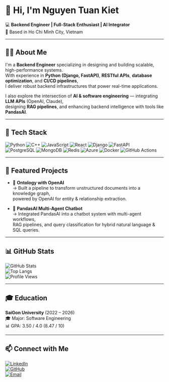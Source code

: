 # 👋 Hi, I'm Nguyen Tuan Kiet  

💻 **Backend Engineer | Full-Stack Enthusiast | AI Integrator**  
📍 Based in Ho Chi Minh City, Vietnam  

---

## 🧑‍💻 About Me
I'm a **Backend Engineer** specializing in designing and building scalable, high-performance systems.  
With experience in **Python (Django, FastAPI)**, **RESTful APIs**, **database optimization**, and **CI/CD pipelines**,  
I deliver robust backend infrastructures that power real-time applications.  

I also explore the intersection of **AI & software engineering** — integrating **LLM APIs** (OpenAI, Claude),  
designing **RAG pipelines**, and enhancing backend intelligence with tools like **PandasAI**.  

---

## 🚀 Tech Stack
![Python](https://img.shields.io/badge/Python-3776AB?style=flat&logo=python&logoColor=white)
![C++](https://img.shields.io/badge/C++-00599C?style=flat&logo=c%2b%2b&logoColor=white)
![JavaScript](https://img.shields.io/badge/JavaScript-F7DF1E?style=flat&logo=javascript&logoColor=black)
![React](https://img.shields.io/badge/React-61DAFB?style=flat&logo=react&logoColor=black)
![Django](https://img.shields.io/badge/Django-092E20?style=flat&logo=django&logoColor=white)
![FastAPI](https://img.shields.io/badge/FastAPI-009688?style=flat&logo=fastapi&logoColor=white)  
![PostgreSQL](https://img.shields.io/badge/PostgreSQL-316192?style=flat&logo=postgresql&logoColor=white)
![MongoDB](https://img.shields.io/badge/MongoDB-47A248?style=flat&logo=mongodb&logoColor=white)
![Redis](https://img.shields.io/badge/Redis-DC382D?style=flat&logo=redis&logoColor=white)
![Azure](https://img.shields.io/badge/Azure-0078D4?style=flat&logo=microsoftazure&logoColor=white)
![Docker](https://img.shields.io/badge/Docker-2496ED?style=flat&logo=docker&logoColor=white)
![GitHub Actions](https://img.shields.io/badge/GitHub_Actions-2088FF?style=flat&logo=github-actions&logoColor=white)  

---

## 📂 Featured Projects
- 🧠 **Ontology with OpenAI**  
  → Built a pipeline to transform unstructured documents into a knowledge graph,  
  powered by OpenAI for entity & relationship extraction.  

- 🤖 **PandasAI Multi-Agent Chatbot**  
  → Integrated PandasAI into a chatbot system with multi-agent workflows,  
  RAG pipelines, and query classification for hybrid natural language & SQL queries.  

---

## 📊 GitHub Stats
![GitHub Stats](https://github-readme-stats.vercel.app/api?username=Nguyenkiettuan1&show_icons=true&theme=tokyonight)  
![Top Langs](https://github-readme-stats.vercel.app/api/top-langs/?username=Nguyenkiettuan1&layout=compact&theme=tokyonight)  
![Profile Views](https://komarev.com/ghpvc/?username=Nguyenkiettuan1&label=Profile%20Views&color=blue&style=flat)  

---

## 🎓 Education
**SaiGon University** (2022 – 2026)  
🎓 Major: Software Engineering  
📊 GPA: 3.50 / 4.0 (8.47 / 10)  

---

## 📫 Connect with Me
[![LinkedIn](https://img.shields.io/badge/LinkedIn-blue?style=flat&logo=linkedin)](https://linkedin.com/in/yourprofile)  
[![GitHub](https://img.shields.io/badge/GitHub-333?style=flat&logo=github)](https://github.com/Nguyenkiettuan1)  
[![Email](https://img.shields.io/badge/Email-D14836?style=flat&logo=gmail&logoColor=white)](mailto:nguyenkiettuan1@gmail.com)  
